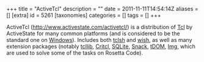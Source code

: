 +++
title = "ActiveTcl"
description = ""
date = 2011-11-11T14:54:14Z
aliases = []
[extra]
id = 5261
[taxonomies]
categories = []
tags = []
+++

ActiveTcl (http://www.activestate.com/activetcl/) is a distribution of [Tcl](https://rosettacode.org/wiki/Tcl) by ActiveState for many common platforms (and is considered to be the standard one on [Windows](https://rosettacode.org/wiki/Windows)).
Includes both [tclsh](https://rosettacode.org/wiki/tclsh) and [wish](https://rosettacode.org/wiki/wish), as well as many extension packages (notably [tcllib](https://rosettacode.org/wiki/tcllib), [Critcl](https://rosettacode.org/wiki/Critcl), [SQLite](https://rosettacode.org/wiki/:Category:SQLite), [Snack](https://rosettacode.org/wiki/:Category:Snack), [tDOM](https://rosettacode.org/wiki/:Category:TDOM), [Img](https://rosettacode.org/wiki/:Category:TkImg), which are used to solve some of the tasks on Rosetta Code).
